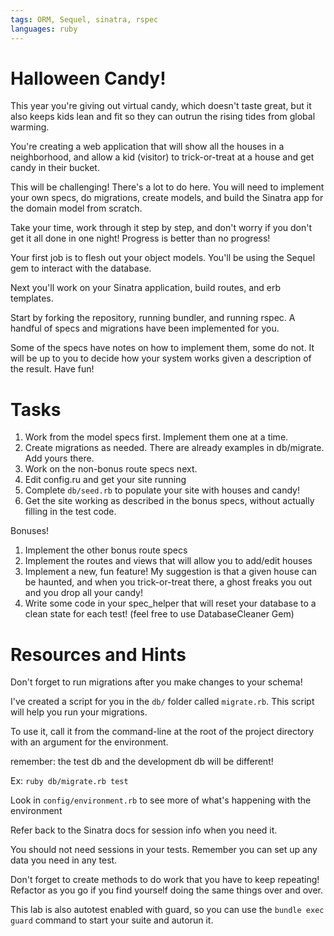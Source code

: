 ```yaml
---
tags: ORM, Sequel, sinatra, rspec
languages: ruby
---
```


# Halloween Candy!

This year you're giving out virtual candy, which doesn't taste great,
but it also keeps kids lean and fit so they can outrun the rising tides
from global warming.

You're creating a web application that will show all the houses in a
neighborhood, and allow a kid (visitor) to trick-or-treat at a house and
get candy in their bucket.

This will be challenging! There's a lot to do here. You will need to
implement your own specs, do migrations, create models, and build the
Sinatra app for the domain model from scratch.

Take your time, work through it step by step, and don't worry if you
don't get it all done in one night! Progress is better than no progress!

Your first job is to flesh out your object models. You'll be using the
Sequel gem to interact with the database.

Next you'll work on your Sinatra application, build routes, and erb
templates.

Start by forking the repository, running bundler, and running rspec. A
handful of specs and migrations have been implemented for you.

Some of the specs have notes on how to implement them, some do not. It
will be up to you to decide how your system works given a description of
the result. Have fun!

# Tasks

1. Work from the model specs first. Implement them one at a time.
2. Create migrations as needed. There are already examples in
   db/migrate. Add yours there.
3. Work on the non-bonus route specs next.
4. Edit config.ru and get your site running
5. Complete `db/seed.rb` to populate your site with houses and candy!
6. Get the site working as described in the bonus specs, without
   actually filling in the test code.

Bonuses!

1. Implement the other bonus route specs
2. Implement the routes and views that will allow you to add/edit houses
3. Implement a new, fun feature! My suggestion is that a given house can
   be haunted, and when you trick-or-treat there, a ghost freaks you out
and you drop all your candy!
4. Write some code in your spec_helper that will reset your database to
   a clean state for each test! (feel free to use DatabaseCleaner Gem)

# Resources and Hints

Don't forget to run migrations after you make changes to your schema!

I've created a script for you in the `db/` folder called `migrate.rb`.
This script will help you run your migrations.

To use it, call it from
the command-line at the root of the project directory with an argument
for the environment.

remember: the test db and the development db will be different!

Ex: `ruby db/migrate.rb test`

Look in `config/environment.rb` to see more of what's happening with the
environment

Refer back to the Sinatra docs for session info when you need it.

You should not need sessions in your tests. Remember you can set up any
data you need in any test.

Don't forget to create methods to do work that you have to keep
repeating! Refactor as you go if you find yourself doing the same things
over and over.

This lab is also autotest enabled with guard, so you can use the `bundle exec guard` command to start your suite and autorun it.
